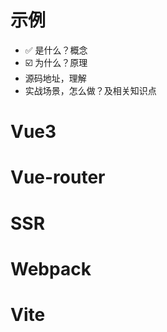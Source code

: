# 示例

- ✅ 是什么？概念
- ☑️ 为什么？原理
- 源码地址，理解
- 实战场景，怎么做？及相关知识点
# Vue3

# Vue-router

# SSR

# Webpack

# Vite
